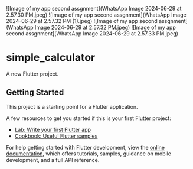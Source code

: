 ![Image of my app second assgnment](WhatsApp Image 2024-06-29 at 2.57.30 PM.jpeg)
![Image of my app second assgnment](WhatsApp Image 2024-06-29 at 2.57.32 PM (1).jpeg)
![Image of my app second assgnment](WhatsApp Image 2024-06-29 at 2.57.32 PM.jpeg)
![Image of my app second assgnment](WhatsApp Image 2024-06-29 at 2.57.33 PM.jpeg)
# simple_calculator

A new Flutter project.

## Getting Started

This project is a starting point for a Flutter application.

A few resources to get you started if this is your first Flutter project:

- [Lab: Write your first Flutter app](https://docs.flutter.dev/get-started/codelab)
- [Cookbook: Useful Flutter samples](https://docs.flutter.dev/cookbook)

For help getting started with Flutter development, view the
[online documentation](https://docs.flutter.dev/), which offers tutorials,
samples, guidance on mobile development, and a full API reference.
